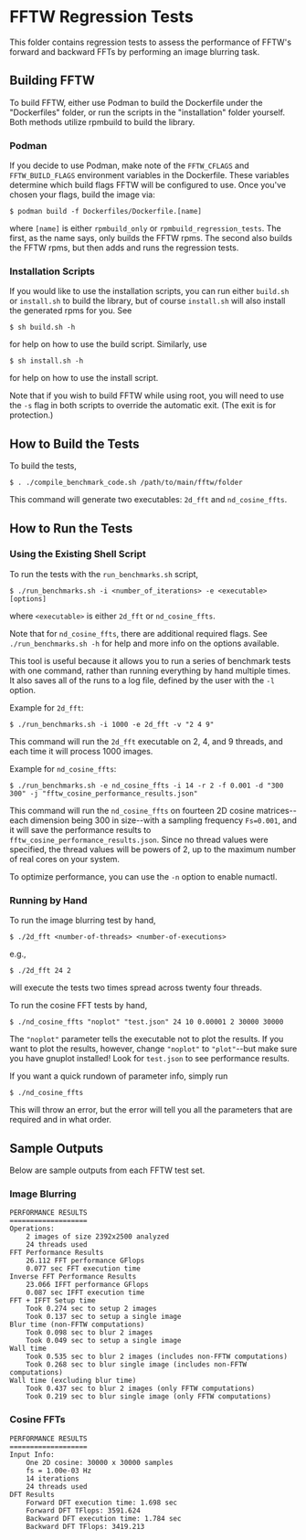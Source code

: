 # FFTW Regression Tests

This folder contains regression tests to assess the performance of FFTW's forward and backward FFTs by performing an image blurring task.

## Building FFTW

To build FFTW, either use Podman to build the Dockerfile under the "Dockerfiles" folder, or run the scripts in the "installation" folder yourself. Both methods utilize rpmbuild to build the library.

### Podman

If you decide to use Podman, make note of the `FFTW_CFLAGS` and `FFTW_BUILD_FLAGS` environment variables in the Dockerfile. These variables determine which build flags FFTW will be configured to use. Once you've chosen your flags, build the image via:

```
$ podman build -f Dockerfiles/Dockerfile.[name]
```

where `[name]` is either `rpmbuild_only` or `rpmbuild_regression_tests`. The first, as the name says, only builds the FFTW rpms. The second also builds the FFTW rpms, but then adds and runs the regression tests.

### Installation Scripts

If you would like to use the installation scripts, you can run either `build.sh` or `install.sh` to build the library, but of course `install.sh` will also install the generated rpms for you. See

```
$ sh build.sh -h
```

for help on how to use the build script. Similarly, use

```
$ sh install.sh -h
```

for help on how to use the install script.

Note that if you wish to build FFTW while using root, you will need to use the `-s` flag in both scripts to override the automatic exit. (The exit is for protection.)

## How to Build the Tests

To build the tests,

```
$ . ./compile_benchmark_code.sh /path/to/main/fftw/folder
```

This command will generate two executables: `2d_fft` and `nd_cosine_ffts`.

## How to Run the Tests

### Using the Existing Shell Script

To run the tests with the `run_benchmarks.sh` script,

```
$ ./run_benchmarks.sh -i <number_of_iterations> -e <executable> [options]
```

where `<executable>` is either `2d_fft` or `nd_cosine_ffts`.

Note that for `nd_cosine_ffts`, there are additional required flags. See `./run_benchmarks.sh -h` for help and more info on the options available.

This tool is useful because it allows you to run a series of benchmark tests with one command, rather than running everything by hand multiple times. It also saves all of the runs to a log file, defined by the user with the `-l` option.

Example for `2d_fft`:

```
$ ./run_benchmarks.sh -i 1000 -e 2d_fft -v "2 4 9"
```

This command will run the `2d_fft` executable on 2, 4, and 9 threads, and each time it will process 1000 images.

Example for `nd_cosine_ffts`:

```
$ ./run_benchmarks.sh -e nd_cosine_ffts -i 14 -r 2 -f 0.001 -d "300 300" -j "fftw_cosine_performance_results.json"
```

This command will run the `nd_cosine_ffts` on fourteen 2D cosine matrices--each dimension being 300 in size--with a sampling frequency `Fs=0.001`, and it will save the performance results to `fftw_cosine_performance_results.json`. Since no thread values were specified, the thread values will be powers of 2, up to the maximum number of real cores on your system.

To optimize performance, you can use the `-n` option to enable numactl.

### Running by Hand

To run the image blurring test by hand,

```
$ ./2d_fft <number-of-threads> <number-of-executions>
```

e.g.,

```
$ ./2d_fft 24 2
```

will execute the tests two times spread across twenty four threads.

To run the cosine FFT tests by hand,

```
$ ./nd_cosine_ffts "noplot" "test.json" 24 10 0.00001 2 30000 30000 
```

The `"noplot"` parameter tells the executable not to plot the results. If you want to plot the results, however, change `"noplot"` to `"plot"`--but make sure you have gnuplot installed! Look for `test.json` to see performance results.

If you want a quick rundown of parameter info, simply run

```
$ ./nd_cosine_ffts
```

This will throw an error, but the error will tell you all the parameters that are required and in what order.


## Sample Outputs

Below are sample outputs from each FFTW test set.

### Image Blurring

```
PERFORMANCE RESULTS
===================
Operations:
    2 images of size 2392x2500 analyzed
    24 threads used
FFT Performance Results
    26.112 FFT performance GFlops
    0.077 sec FFT execution time
Inverse FFT Performance Results
    23.066 IFFT performance GFlops
    0.087 sec IFFT execution time
FFT + IFFT Setup time
    Took 0.274 sec to setup 2 images
    Took 0.137 sec to setup a single image
Blur time (non-FFTW computations)
    Took 0.098 sec to blur 2 images
    Took 0.049 sec to setup a single image
Wall time
    Took 0.535 sec to blur 2 images (includes non-FFTW computations)
    Took 0.268 sec to blur single image (includes non-FFTW computations)
Wall time (excluding blur time)
    Took 0.437 sec to blur 2 images (only FFTW computations)
    Took 0.219 sec to blur single image (only FFTW computations)
```

### Cosine FFTs

```
PERFORMANCE RESULTS
===================
Input Info:
    One 2D cosine: 30000 x 30000 samples
    fs = 1.00e-03 Hz
    14 iterations
    24 threads used
DFT Results
    Forward DFT execution time: 1.698 sec 
    Forward DFT TFlops: 3591.624
    Backward DFT execution time: 1.784 sec 
    Backward DFT TFlops: 3419.213

```
